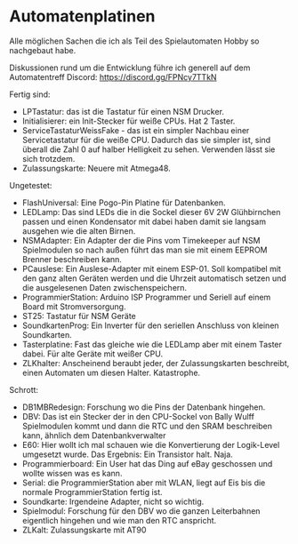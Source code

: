 # Automatenplatinen
Alle möglichen Sachen die ich als Teil des Spielautomaten Hobby so nachgebaut habe.

Diskussionen rund um die Entwicklung führe ich generell auf dem Automatentreff Discord:
https://discord.gg/FPNcy7TTkN

Fertig sind:
- LPTastatur: das ist die Tastatur für einen NSM Drucker.
- Initialisierer: ein Init-Stecker für weiße CPUs. Hat 2 Taster.
- ServiceTastaturWeissFake - das ist ein simpler Nachbau einer Servicetastatur für die weiße CPU. Dadurch das sie simpler ist, sind überall die Zahl 0 auf halber Helligkeit zu sehen. Verwenden lässt sie sich trotzdem.
- Zulassungskarte: Neuere mit Atmega48.

Ungetestet:
- FlashUniversal: Eine Pogo-Pin Platine für Datenbanken.
- LEDLamp: Das sind LEDs die in die Sockel dieser 6V 2W Glühbirnchen passen und einen Kondensator mit dabei haben damit sie langsam ausgehen wie die alten Birnen.
- NSMAdapter: Ein Adapter der die Pins vom Timekeeper auf NSM Spielmodulen so nach außen führt das man sie mit einem EEPROM Brenner beschreiben kann.
- PCauslese: Ein Auslese-Adapter mit einem ESP-01. Soll kompatibel mit den ganz alten Geräten werden und die Uhrzeit automatisch setzen und die ausgelesenen Daten zwischenspeichern.
- ProgrammierStation: Arduino ISP Programmer und Seriell auf einem Board mit Stromversorgung.
- ST25: Tastatur für NSM Geräte
- SoundkartenProg: Ein Inverter für den seriellen Anschluss von kleinen Soundkarten.
- Tasterplatine: Fast das gleiche wie die LEDLamp aber mit einem Taster dabei. Für alte Geräte mit weißer CPU.
- ZLKhalter: Anscheinend beraubt jeder, der Zulassungskarten beschreibt, einen Automaten um diesen Halter. Katastrophe.

Schrott:
- DB1MBRedesign: Forschung wo die Pins der Datenbank hingehen.
- DBV: Das ist ein Stecker der in den CPU-Sockel von Bally Wulff Spielmodulen kommt und dann die RTC und den SRAM beschreiben kann, ähnlich dem Datenbankverwalter
- E60: Hier wollt ich mal schauen wie die Konvertierung der Logik-Level umgesetzt wurde. Das Ergebnis: Ein Transistor halt. Naja.
- Programmierboard: Ein User hat das Ding auf eBay geschossen und wollte wissen was es kann.
- Serial: die ProgrammierStation aber mit WLAN, liegt auf Eis bis die normale ProgrammierStation fertig ist.
- Soundkarte: Irgendeine Adapter, nicht so wichtig.
- Spielmodul: Forschung für den DBV wo die ganzen Leiterbahnen eigentlich hingehen und wie man den RTC anspricht.
- ZLKalt: Zulassungskarte mit AT90
